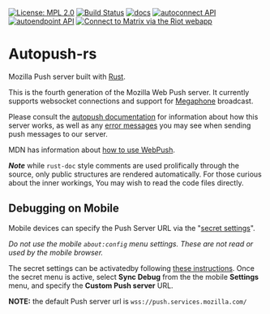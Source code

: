 [![License: MPL 2.0][mpl-svg]][mpl]
[![Build Status][circleci-badge]][circleci]
[![docs][docs-badge]][docs]
[![autoconnect API][autoconnect-API-docs-badge]][autoconnect-API-docs]
[![autoendpoint API][autoendpoint-API-docs-badge]][autoendpoint-API-docs]
[![Connect to Matrix via the Riot webapp][matrix-badge]][matrix]

# Autopush-rs

Mozilla Push server built with [Rust](https://rust-lang.org).

This is the fourth generation of the Mozilla Web Push server. It currently supports websocket connections
and support for
[Megaphone](https://github.com/mozilla-services/megaphone) broadcast.

Please consult the [autopush documentation][docs] for information
about how this server works, as well as any [error messages] you may
see when sending push messages to our server.

MDN has information about [how to use
WebPush](https://developer.mozilla.org/en-US/docs/Web/API/Push_API).

***Note*** while `rust-doc` style comments are used prolifically
through the source, only public structures are rendered automatically.
For those curious about the inner workings, You may wish to read the
code files directly.

## Debugging on Mobile

Mobile devices can specify the Push Server URL via the "[secret settings](https://github.com/mozilla-mobile/fenix/wiki/%22Secret-settings%22-debug-menu-instructions)".

_Do not use the mobile `about:config` menu settings. These are not read or used by the mobile browser._

The secret settings can be activatedby following [these instructions](https://github.com/mozilla-mobile/fenix/wiki/%22Secret-settings%22-debug-menu-instructions). Once the secret menu is active, select
**Sync Debug** from the the mobile **Settings** menu, and specify the **Custom Push server** URL.

**NOTE:** the default Push server url is `wss://push.services.mozilla.com/`

[mpl-svg]: https://img.shields.io/badge/License-MPL%202.0-blue.svg
[mpl]: https://opensource.org/licenses/MPL-2.0
[circleci-badge]: https://circleci.com/gh/mozilla-services/autopush-rs.svg?style=shield
[circleci]: https://circleci.com/gh/mozilla-services/autopush-rs
[autoconnect-API-docs-badge]: https://img.shields.io/badge/autoconnect%20API%20-%20docs%20-%20light%20green
[autoconnect-API-docs]: https://mozilla-services.github.io/autopush-rs/api/autoconnect/
[autoendpoint-API-docs-badge]: https://img.shields.io/badge/autoendpoint%20API%20-%20docs%20-%20light%20green
[autoendpoint-API-docs]: https://mozilla-services.github.io/autopush-rs/api/autoendpoint/
[docs-badge]: https://github.com/mozilla-services/autopush-rs/actions/workflows/publish_docs.yml/badge.svg
[docs]: https://mozilla-services.github.io/autopush-rs/
[matrix-badge]: https://img.shields.io/badge/chat%20on%20[m]-%23push%3Amozilla.org-blue
[matrix]: https://chat.mozilla.org/#/room/#push:mozilla.org
[error messages]: https://mozilla-services.github.io/autopush-rs/errors.html
